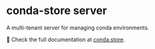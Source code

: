 # conda-store server

A multi-tenant server for managing conda environments.

📖 Check the full documentation at [conda.store](https://conda.store/).
